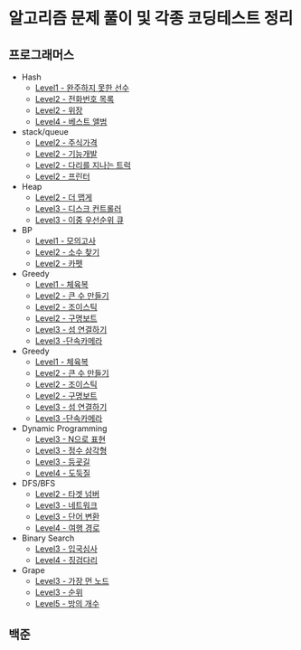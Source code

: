 알고리즘 문제 풀이 및 각종 코딩테스트 정리
=============

프로그래머스
-------------
* Hash
    * [Level1 - 완주하지 못한 선수](https://junghyungil.tistory.com/2?category=892296)
    * [Level2 - 전화번호 목록](https://junghyungil.tistory.com/3?category=892296)
    * [Level2 - 위장](https://junghyungil.tistory.com/4?category=892296)
    * [Level4 - 베스트 앨범](https://junghyungil.tistory.com/5?category=892296)
* stack/queue
    * [Level2 - 주식가격]()
    * [Level2 - 기능개발]()
    * [Level2 - 다리를 지나는 트럭]()
    * [Level2 - 프린터]()        
* Heap
    * [Level2 - 더 맵게]()
    * [Level3 - 디스크 컨트롤러]()
    * [Level3 - 이중 우선순위 큐]()
* BP
     * [Level1 - 모의고사]()
     * [Level2 - 소수 찾기]()
     * [Level2 - 카펫]()   
* Greedy
     * [Level1 - 체육복]()
     * [Level2 - 큰 수 만들기]()
     * [Level2 - 조이스틱]()       
     * [Level2 - 구명보트]()
     * [Level3 - 섬 연결하기]()
     * [Level3 -단속카메라]()
 * Greedy
     * [Level1 - 체육복]()
     * [Level2 - 큰 수 만들기]()
     * [Level2 - 조이스틱]()       
     * [Level2 - 구명보트]()
     * [Level3 - 섬 연결하기]()
     * [Level3 -단속카메라]()           
 * Dynamic Programming
     * [Level3 - N으로 표현]()
     * [Level3 - 정수 삼각형]()
     * [Level3 - 등굣길]()       
     * [Level4 - 도둑질]()
 * DFS/BFS
     * [Level2 - 타겟 넘버]()
     * [Level3 - 네트워크]()
     * [Level3 - 단어 변환]()       
     * [Level4 - 여행 경로]()      
 * Binary Search
     * [Level3 - 입국심사]()
     * [Level4 - 징검다리]()
 * Grape
     * [Level3 - 가장 먼 노드]()
     * [Level3 - 순위]() 
     * [Level5 - 방의 개수]() 
     
백준
-------------     






